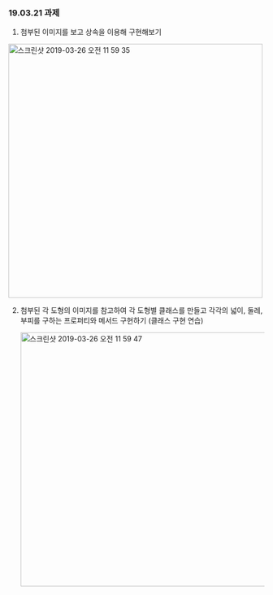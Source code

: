 <h3> 19.03.21 과제 </h3>

1. 첨부된 이미지를 보고 상속을 이용해 구현해보기

<img width="500" alt="스크린샷 2019-03-26 오전 11 59 35" src="https://user-images.githubusercontent.com/29372705/54968614-add04980-4fbe-11e9-8e5c-180e15bc12a3.png">




2. 첨부된 각 도형의 이미지를 참고하여 각 도형별 클래스를 만들고 각각의 넓이, 둘레, 부피를 구하는 프로퍼티와 메서드 구현하기 (클래스 구현 연습)
   
   <img width="500" alt="스크린샷 2019-03-26 오전 11 59 47" src="https://user-images.githubusercontent.com/29372705/54968617-af9a0d00-4fbe-11e9-8b23-bf0eff6f3751.png">
